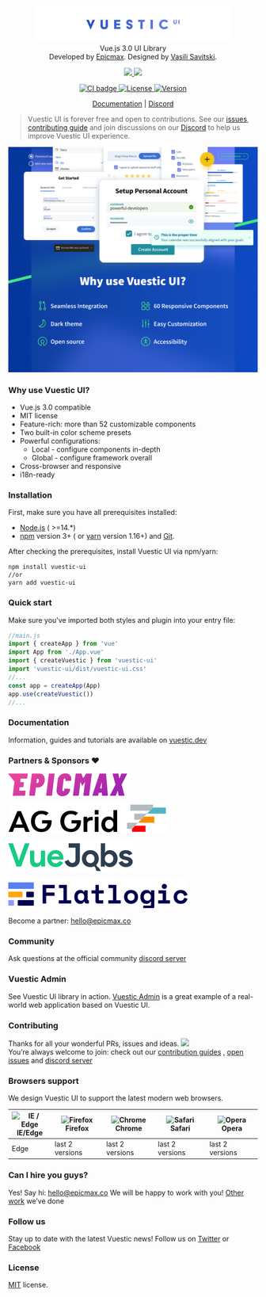 <p align="center">
  <a href="https://vuestic.dev" target="_blank">
      <img alt="Vuestic UI Logo" width="400" src="packages/ui/src/assets/vuestic-ui-logo.png">
  </a>
      <br>
  Vue.js 3.0 UI Library
  <br>
  Developed by <a href="https://epicmax.co">Epicmax</a>. Designed by
  <a href="https://twitter.com/xxsavitski">Vasili Savitski</a>.
  <br>
</p>

<p align="center">
  <a href="https://github.com/epicmaxco/vuestic-ui/tree/develop/packages/extensions/ag-grid-theme">
    <img src="https://img.shields.io/npm/v/@vuestic/ag-grid-theme?label=ag-grid-theme">
  </a>
  <a href="https://github.com/epicmaxco/vuestic-ui/tree/develop/packages/vue-cli-plugin">
    <img src="https://img.shields.io/npm/v/vue-cli-plugin-vuestic-ui?label=vue-cli-plugin">
  </a>
</p>

<p align="center">
  <a href="https://app.circleci.com/pipelines/github/epicmaxco/vuestic-ui">
    <img src="https://img.shields.io/circleci/build/github/epicmaxco/vuestic-ui/develop" alt="CI badge">
  </a>
  <a href="https://github.com/epicmaxco/vuestic-ui/blob/develop/LICENSE.MD">
    <img src="https://img.shields.io/npm/l/vuestic-ui.svg" alt="License">
  </a>
  <a href="https://www.npmjs.com/package/vuestic-ui">
    <img src="https://img.shields.io/github/package-json/v/epicmaxco/vuestic-ui?filename=packages%2Fui%2Fpackage.json" alt="Version">
  </a>
</p>

<p align="center">
  <a href="https://vuestic.dev/">Documentation</a>
  |
  <a href="https://discord.gg/u7fQdqQt8c">Discord</a>
</p>

> Vuestic UI is forever free and open to contributions. See our
<a href="https://github.com/epicmaxco/vuestic-ui/issues">issues</a>,
<a href="https://vuestic.dev/en/contribution/guide">contributing guide</a> and join discussions on our
<a href="https://discord.gg/u7fQdqQt8c">Discord</a> to help us improve Vuestic UI experience.

  <p align="center">
    <img src="./packages/ui/src/assets/vuestic-ui-image.jpg">
  </p>

### Why use Vuestic UI?

- Vue.js 3.0 compatible
- MIT license
- Feature-rich: more than 52 customizable components
- Two built-in color scheme presets
- Powerful configurations:
    - Local - configure components in-depth
    - Global - configure framework overall
- Cross-browser and responsive
- i18n-ready

### Installation

First, make sure you have all prerequisites installed:

* [Node.js](https://nodejs.org/en/) ( >=14.*)
* [npm](https://www.npmjs.com/get-npm) version 3+ (
  or [yarn](https://yarnpkg.com/lang/en/docs/install) version 1.16+)
  and [Git](https://git-scm.com).

After checking the prerequisites, install Vuestic UI via npm/yarn:

```shell
npm install vuestic-ui
//or
yarn add vuestic-ui
```

### Quick start

Make sure you've imported both styles and plugin into your entry file:

```javascript
//main.js
import { createApp } from 'vue'
import App from './App.vue'
import { createVuestic } from 'vuestic-ui'
import 'vuestic-ui/dist/vuestic-ui.css'
//...
const app = createApp(App)
app.use(createVuestic())
//...
```

### Documentation

Information, guides and tutorials are available
on [vuestic.dev](https://vuestic.dev)

### Partners & Sponsors ❤️
<div style="display: flex; flex-wrap: wrap">
        <a style="margin-right:20px; margin-bottom:10px; display: flex;" href="https://epicmax.co/" target="_blank" title="Epicmax - Top Vue.js Development Company">
          <img src="./.github/assets/epicmax.svg" loading="lazy" alt="">
        </a>
        <a style="margin-right:20px; margin-bottom:10px; " href="https://www.ag-grid.com/" target="_blank" title=" Data Grid: AG Grid: High-Performance React Grid, Angular Grid, JavaScript Grid">
            <img src="./.github/assets/aggrid.svg" loading="lazy" alt="">
        </a>
        <a style="margin-right:20px; margin-bottom:10px;" href="https://vuejobs.com/" target="_blank" title="Vue.js jobs – Browse through dozens of Vue.js openings">
           <img src="./.github/assets/vuejobs.svg" loading="lazy" alt="">
        </a>
        <a href="https://flatlogic.com/" target="_blank" title="Flatlogic - The best way to create React, Angular and Vue full-stack web applications">
           <img src="./.github/assets/flatlogic.svg" loading="lazy" alt="">
        </a>
    </div>

Become a partner: [hello@epicmax.co](mailto:hello@epicmax.co)

### Community

Ask questions at the official
community [discord server](https://discord.gg/u7fQdqQt8c)

### Vuestic Admin

See Vuestic UI library in
action. [Vuestic Admin](https://github.com/epicmaxco/vuestic-admin) is a great
example of a real-world web application based on Vuestic UI.

### Contributing

Thanks for all your wonderful PRs, issues and ideas.
<a href="https://github.com/epicmaxco/vuestic-ui/graphs/contributors">
<img src="https://opencollective.com/vuestic-ui/contributors.svg?width=890&button=false" />
</a>
<br>
You’re always welcome to join: check out
our <a href="https://vuestic.dev/en/contribution/guide">
contribution guides</a>
, [open issues](https://github.com/epicmaxco/vuestic-ui/issues)
and [discord server](https://discord.gg/u7fQdqQt8c)

### Browsers support

We design Vuestic UI to support the latest modern web browsers.

| <img src="https://raw.githubusercontent.com/alrra/browser-logos/master/src/edge/edge_48x48.png" alt="IE / Edge" width="24px" height="24px" /><br>IE/Edge | <img src="https://raw.githubusercontent.com/alrra/browser-logos/master/src/firefox/firefox_48x48.png" alt="Firefox" width="24px" height="24px" /><br>Firefox | <img src="https://raw.githubusercontent.com/alrra/browser-logos/master/src/chrome/chrome_48x48.png" alt="Chrome" width="24px" height="24px" /><br>Chrome | <img src="https://raw.githubusercontent.com/alrra/browser-logos/master/src/safari/safari_48x48.png" alt="Safari" width="24px" height="24px" /><br>Safari | <img src="https://raw.githubusercontent.com/alrra/browser-logos/master/src/opera/opera_48x48.png" alt="Opera" width="24px" height="24px" /><br>Opera |
| --- | --- | --- | --- | --- |
| Edge | last 2 versions  | last 2 versions | last 2 versions | last 2 versions |

### Can I hire you guys?

Yes! Say hi: <a href="mailto:hello@epicmax.co">hello@epicmax.co</a>
We will be happy to work with you! [Other work](https://epicmax.co) we’ve done

### Follow us

Stay up to date with the latest Vuestic news! Follow us
on [Twitter](https://twitter.com/epicmaxco)
or [Facebook](https://facebook.com/epicmaxco)

### License

[MIT](https://github.com/epicmaxco/vuestic-ui/blob/develop/LICENSE.MD) license.

